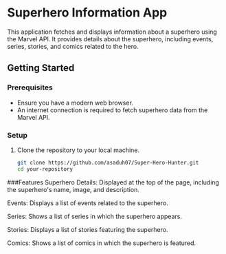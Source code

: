 # Superhero Information App

This application fetches and displays information about a superhero using the Marvel API. It provides details about the superhero, including events, series, stories, and comics related to the hero.

## Getting Started

### Prerequisites
- Ensure you have a modern web browser.
- An internet connection is required to fetch superhero data from the Marvel API.

### Setup
1. Clone the repository to your local machine.
   ```bash
   git clone https://github.com/asaduh07/Super-Hero-Hunter.git
   cd your-repository

###Features
Superhero Details: Displayed at the top of the page, including the superhero's name, image, and description.

Events: Displays a list of events related to the superhero.

Series: Shows a list of series in which the superhero appears.

Stories: Displays a list of stories featuring the superhero.

Comics: Shows a list of comics in which the superhero is featured.
